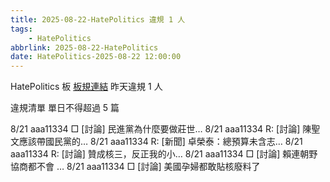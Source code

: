 ```yaml
---
title: 2025-08-22-HatePolitics 違規 1 人
tags:
    - HatePolitics
abbrlink: 2025-08-22-HatePolitics
date: HatePolitics-2025-08-22 12:00:00
---
```

HatePolitics 板 [板規連結](https://www.ptt.cc/bbs/HatePolitics/M.1617115262.A.D60.html)
昨天違規 1 人
<!-- more -->

違規清單
單日不得超過 5 篇

8/21 aaa11334 □ [討論] 民進黨為什麼要做莊世…
8/21 aaa11334 R: [討論] 陳聖文應該帶國民黨的…
8/21 aaa11334 R: [新聞] 卓榮泰：總預算未含志…
8/21 aaa11334 R: [討論] 贊成核三，反正我的小…
8/21 aaa11334 □ [討論] 賴連朝野協商都不會  …
8/21 aaa11334 □ [討論] 美國孕婦都敢貼核廢料了